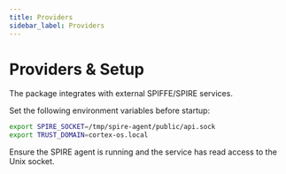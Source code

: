 ```yaml
---
title: Providers
sidebar_label: Providers
---
```


# Providers & Setup

The package integrates with external SPIFFE/SPIRE services.

Set the following environment variables before startup:

```bash
export SPIRE_SOCKET=/tmp/spire-agent/public/api.sock
export TRUST_DOMAIN=cortex-os.local
```

Ensure the SPIRE agent is running and the service has read access to the Unix socket.
